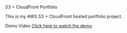 S3 + CloudFront Portfolio

This is my AWS S3 + CloudFront hosted portfolio project.

 Demo Video
[Click here to watch the demo](https://drive.google.com/your-video-link-here)
